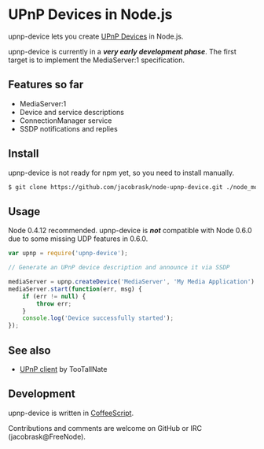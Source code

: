 UPnP Devices in Node.js
=======================

upnp-device lets you create [UPnP Devices](http://upnp.org/sdcps-and-certification/standards/sdcps/) in Node.js.

upnp-device is currently in a ___very early development phase___. The first target is to implement the MediaServer:1 specification.

Features so far
---------------

* MediaServer:1
 * Device and service descriptions
 * ConnectionManager service
* SSDP notifications and replies


Install
-------

upnp-device is not ready for npm yet, so you need to install manually.

```bash
$ git clone https://github.com/jacobrask/node-upnp-device.git ./node_modules/upnp-device
```

Usage
-----

Node 0.4.12 recommended. upnp-device is ___not___ compatible with Node 0.6.0 due to some missing UDP features in 0.6.0.

```javascript
var upnp = require('upnp-device');

// Generate an UPnP device description and announce it via SSDP

mediaServer = upnp.createDevice('MediaServer', 'My Media Application')
mediaServer.start(function(err, msg) {
    if (err != null) {
        throw err;
    }
    console.log('Device successfully started');
});
```

See also
--------

 * [UPnP client](https://github.com/TooTallNate/node-upnp-client) by TooTallNate

Development
-----------

upnp-device is written in [CoffeeScript](http://coffeescript.org).

Contributions and comments are welcome on GitHub or IRC (jacobrask@FreeNode).
